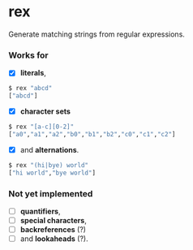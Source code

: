 # rex

Generate matching strings from regular expressions.

### Works for

* [x] **literals**,

```bash
$ rex "abcd"
["abcd"]
```

* [x] **character sets**

```bash
$ rex "[a-c][0-2]"
["a0","a1","a2","b0","b1","b2","c0","c1","c2"]
```

* [x] and **alternations**.

```bash
$ rex "(hi|bye) world"
["hi world","bye world"]
```

### Not yet implemented

* [ ] **quantifiers**,
* [ ] **special characters**,
* [ ] **backreferences** (?)
* [ ] and **lookaheads** (?).
